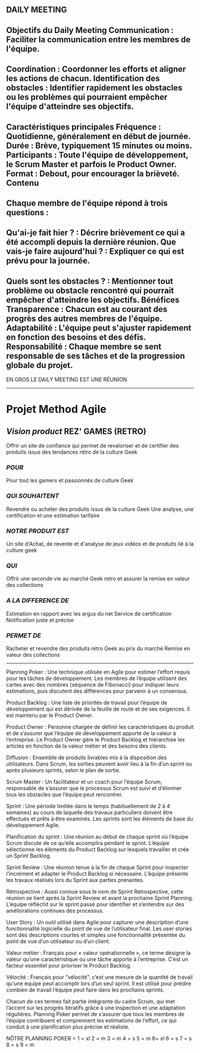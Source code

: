 <H2>DAILY MEETING</H2>

Objectifs du Daily Meeting
Communication : Faciliter la communication entre les membres de l'équipe.
--------------------------------------------------------------------------

Coordination : Coordonner les efforts et aligner les actions de chacun.
Identification des obstacles : Identifier rapidement les obstacles ou les problèmes qui pourraient empêcher l'équipe d'atteindre ses objectifs.
--------------------------------------------------------------------------------------------------------------------------------------------------

Caractéristiques principales
Fréquence : Quotidienne, généralement en début de journée.
Durée : Brève, typiquement 15 minutes ou moins.
Participants : Toute l'équipe de développement, le Scrum Master et parfois le Product Owner.
Format : Debout, pour encourager la brièveté.
Contenu
-------

Chaque membre de l'équipe répond à trois questions :
-------------------------------------------------------

Qu'ai-je fait hier ? : Décrire brièvement ce qui a été accompli depuis la dernière réunion.
Que vais-je faire aujourd'hui ? : Expliquer ce qui est prévu pour la journée.
-------------------------------------------------------------------------------

Quels sont les obstacles ? : Mentionner tout problème ou obstacle rencontré qui pourrait empêcher d'atteindre les objectifs.
Bénéfices
Transparence : Chacun est au courant des progrès des autres membres de l'équipe.
Adaptabilité : L'équipe peut s'ajuster rapidement en fonction des besoins et des défis.
Responsabilité : Chaque membre se sent responsable de ses tâches et de la progression globale du projet.
----------------------------------------------------------------------------------------------------------

EN GROS LE DAILY MEETING EST UNE RÉUNION


---



# Projet Method Agile

## _Vision product_ REZ' GAMES (RETRO)

Offrir un site de confiance qui permet de revaloriser et de certifier des produits issus des tendances rétro de la culture Geek

### _POUR_

Pour tout les gamers et passionnés de culture Geek

### _QUI SOUHAITENT_

Revendre ou acheter des produits issus de la culture Geek
Une analyse, une certification et une estimation tarifaire

### _NOTRE PRODUIT EST_

Un site d'Achat, de revente et d'analyse de jeux vidéos et de produits lié à la culture geek

### _QUI_

Offrir une seconde vie au marché Geek retro et assurer la remise en valeur des collections

### _A LA DIFFERENCE DE_

Estimation en rapport avec les argus du net
Service de certification
Notification juste et précise

### _PERMET DE_

Racheter et revendre des produits rétro Geek au prix du marché
Remise en valeur des collections

---

Planning Poker : Une technique utilisée en Agile pour estimer l’effort requis pour les tâches de développement. Les membres de l’équipe utilisent des cartes avec des nombres (séquence de Fibonacci) pour indiquer leurs estimations, puis discutent des différences pour parvenir à un consensus.

Product Backlog : Une liste de priorités de travail pour l’équipe de développement qui est dérivée de la feuille de route et de ses exigences. Il est maintenu par le Product Owner.

Product Owner : Personne chargée de définir les caractéristiques du produit et de s’assurer que l’équipe de développement apporte de la valeur à l’entreprise. Le Product Owner gère le Product Backlog et hiérarchise les articles en fonction de la valeur métier et des besoins des clients.

Diffusion : Ensemble de produits livrables mis à la disposition des utilisateurs. Dans Scrum, les sorties peuvent avoir lieu à la fin d’un sprint ou après plusieurs sprints, selon le plan de sortie.

Scrum Master : Un facilitateur et un coach pour l’équipe Scrum, responsable de s’assurer que le processus Scrum est suivi et d’éliminer tous les obstacles que l’équipe peut rencontrer.

Sprint : Une période limitée dans le temps (habituellement de 2 à 4 semaines) au cours de laquelle des travaux particuliers doivent être effectués et prêts à être examinés. Les sprints sont les éléments de base du développement Agile.

Planification du sprint : Une réunion au début de chaque sprint où l’équipe Scrum discute de ce qu’elle accomplira pendant le sprint. L’équipe sélectionne les éléments du Product Backlog sur lesquels travailler et crée un Sprint Backlog.

Sprint Review : Une réunion tenue à la fin de chaque Sprint pour inspecter l’incrément et adapter le Product Backlog si nécessaire. L’équipe présente les travaux réalisés lors du Sprint aux parties prenantes.

Rétrospective : Aussi connue sous le nom de Sprint Retrospective, cette réunion se tient après la Sprint Review et avant la prochaine Sprint Planning. L’équipe réfléchit sur le sprint passé pour identifier et s’entendre sur des améliorations continues des processus.

User Story : Un outil utilisé dans Agile pour capturer une description d’une fonctionnalité logicielle du point de vue de l’utilisateur final. Les user stories sont des descriptions courtes et simples une fonctionnalité présentée du point de vue d’un utilisateur ou d’un client.

Valeur métier : Français pour « valeur opérationnelle », ce terme désigne la valeur qu’une caractéristique ou une tâche apporte à l’entreprise. C’est un facteur essentiel pour prioriser le Product Backlog.

Vélocité : Français pour "vélocité", c’est une mesure de la quantité de travail qu’une équipe peut accomplir lors d’un seul sprint. Il est utilisé pour prédire combien de travail l’équipe peut faire dans les prochains sprints.

Chacun de ces termes fait partie intégrante du cadre Scrum, qui met l’accent sur les progrès itératifs grâce à une inspection et une adaptation régulières. Planning Poker permet de s’assurer que tous les membres de l’équipe contribuent et comprennent les estimations de l’effort, ce qui conduit à une planification plus précise et réaliste.

NÔTRE PLANNING POKER =
1 = xl
2 = m
3 = m
4 = s
5 = m
6= xl
6 = s
7 = s
8 = s
9 = m
